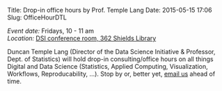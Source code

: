 Title: Drop-in office hours by Prof. Temple Lang 
Date: 2015-05-15 17:06
Slug: OfficeHourDTL

*Event date:* Fridays, 10 - 11 am      
*Location:* [DSI conference room, 362 Shields Library]({filename}../../pages/Directions.md)     

Duncan Temple Lang (Director of the Data Science Initiative & Professor, Dept.
of Statistics) will hold drop-in consulting/office hours on all things Digital
and Data Science (Statistics, Applied Computing, Visualization, Workflows,
Reproducability, ...). Stop by or, better yet, [email us](mailto:datascience@ucdavis.edu) ahead of time.
